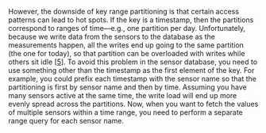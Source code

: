 
However, the downside of key range partitioning is that certain access patterns can lead to hot
spots. If the key is a timestamp, then the partitions correspond to ranges of time—e.g., one
partition per day. Unfortunately, because we write data from the sensors to the database as the
measurements happen, all the writes end up going to the same partition (the one for today), so that
partition can be overloaded with writes while others sit idle
[[5](ch06.html#Lan2011tt)]. To avoid this problem in the sensor database, you need to use something other than the timestamp as
the first element of the key. For example, you could prefix each timestamp with the sensor name so
that the partitioning is first by sensor name and then by time. Assuming you have many sensors
active at the same time, the write load will end up more evenly spread across the partitions. Now,
when you want to fetch the values of multiple sensors within a time range, you need to perform a
separate range query for each sensor name.